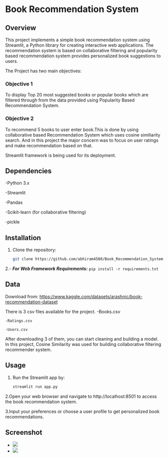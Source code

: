 
# Book Recommendation System

## Overview
This project implements a simple book recommendation system using Streamlit, a Python library for creating interactive web applications. The recommendation system is based on collaborative filtering and popularity based recommendation system provides personalized book suggestions to users.

The Project has two main objectives:

### Objective 1
To display Top 20 most suggested books or popular books which are filtered through from the data provided using Popularity Based Recommendation System.

### Objective 2
To recommend 5 books to user enter book.This is done by using collaborative based Recommendation System which uses cosine similiarity search.
And in this project the major concern was to focus on user ratings and make recommendation based on that.

Streamlit framework is being used for its deployment.

## Dependencies
  -Python 3.x

  -Streamlit

  -Pandas

  -Scikit-learn (for collaborative filtering)

  -pickle 
  
## Installation

1. Clone the repository:

    ```bash
    git clone https://github.com/abhiram4580/Book_Recommendation_System.git
    

2.- ***For Web Framework Requirements:*** ```pip install -r requirements.txt```


## Data
Download from: https://www.kaggle.com/datasets/arashnic/book-recommendation-dataset

There is 3 csv files available for the project.
    -Books.csv

    -Ratings.csv

    -Users.csv
After downloading 3 of them, you can start cleaning and building a model.
In this project, Cosine Similarity was used for building collaborative filtering recommender system.

## Usage
1. Run the Streamlit app by:
    ```bash
    streamlit run app.py

2.Open your web browser and navigate to http://localhost:8501 to access the book recommendation system.

3.Input your preferences or choose a user profile to get personalized book recommendations.

## Screenshot
- ![](https://github.com/PrachiPatel15/Book_Recommender_System/blob/main/Images/Image0.png)
- ![](https://github.com/PrachiPatel15/Book-Recommender-System/blob/main/Images/Image1.png)
    


   
  


